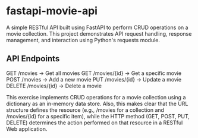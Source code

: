 # fastapi-movie-api
A simple RESTful API built using FastAPI to perform CRUD operations on a movie collection. This project demonstrates API request handling, response management, and interaction using Python's requests module.

## API Endpoints
GET /movies → Get all movies
GET /movies/{id} → Get a specific movie
POST /movies → Add a new movie
PUT /movies/{id} → Update a movie
DELETE /movies/{id} → Delete a movie

This exercise implements CRUD operations for a movie collection using a dictionary as an in-memory data store. Also, this makes clear that the URL structure defines the resource (e.g., /movies for a collection and /movies/{id} for a specific item), while the HTTP method (GET, POST, PUT, DELETE) determines the action performed on that resource in a RESTful Web application.

